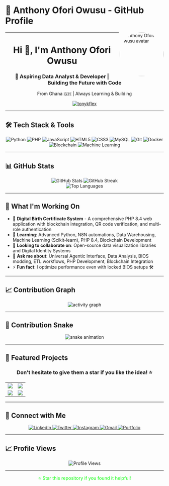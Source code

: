 # 🚀 Anthony Ofori Owusu - GitHub Profile

<img align="right" src="https://avatars.githubusercontent.com/tonycondone" width="140" style="border-radius:50%;" alt="Anthony Ofori Owusu avatar" />

---

<div align="center">
  <h1>Hi 👋, I'm Anthony Ofori Owusu</h1>
  <h3>🚀 Aspiring Data Analyst & Developer | Building the Future with Code</h3>
  <p>From Ghana 🇬🇭 | Always Learning & Building</p>
  
  <a href="https://twitter.com/tonykflex" target="blank">
    <img src="https://img.shields.io/twitter/follow/tonykflex?logo=twitter&style=for-the-badge" alt="tonykflex" />
  </a>
</div>

---

## 🛠️ Tech Stack & Tools

<div align="center">
  <img src="https://img.shields.io/badge/-Python-3776AB?style=for-the-badge&logo=Python&logoColor=white" alt="Python"/>
  <img src="https://img.shields.io/badge/-PHP-777BB4?style=for-the-badge&logo=PHP&logoColor=white" alt="PHP"/>
  <img src="https://img.shields.io/badge/-JavaScript-F7DF1E?style=for-the-badge&logo=javascript&logoColor=black" alt="JavaScript"/>
  <img src="https://img.shields.io/badge/-HTML5-E34F26?style=for-the-badge&logo=html5&logoColor=white" alt="HTML5"/>
  <img src="https://img.shields.io/badge/-CSS3-1572B6?style=for-the-badge&logo=css3&logoColor=white" alt="CSS3"/>
  <img src="https://img.shields.io/badge/-MySQL-4479A1?style=for-the-badge&logo=mysql&logoColor=white" alt="MySQL"/>
  <img src="https://img.shields.io/badge/-Git-F05032?style=for-the-badge&logo=git&logoColor=white" alt="Git"/>
  <img src="https://img.shields.io/badge/-Docker-2496ED?style=for-the-badge&logo=docker&logoColor=white" alt="Docker"/>
  <img src="https://img.shields.io/badge/-Blockchain-000000?style=for-the-badge&logo=blockchain&logoColor=white" alt="Blockchain"/>
  <img src="https://img.shields.io/badge/-Machine%20Learning-FF6B6B?style=for-the-badge&logo=python&logoColor=white" alt="Machine Learning"/>
</div>

---

## 📊 GitHub Stats

<div align="center">
  <img src="https://github-readme-stats.vercel.app/api?username=tonycondone&show_icons=true&theme=radical&hide_border=true&bg_color=0d1117&title_color=00ff00&text_color=ffffff&icon_color=00ff00" alt="GitHub Stats" />
  <img src="https://github-readme-streak-stats.herokuapp.com/?user=tonycondone&theme=radical&hide_border=true&background=0d1117&stroke=00ff00&ring=00ff00&fire=00ff00&currStreakNum=ffffff&currStreakLabel=00ff00&sideNums=ffffff&sideLabels=00ff00&dates=00ff00" alt="GitHub Streak" />
</div>

<div align="center">
  <img src="https://github-readme-stats.vercel.app/api/top-langs/?username=tonycondone&theme=radical&hide_border=true&bg_color=0d1117&title_color=00ff00&text_color=ffffff&layout=compact&langs_count=8" alt="Top Languages" />
</div>

---

## 🎯 What I'm Working On

- 🔭 **Digital Birth Certificate System** - A comprehensive PHP 8.4 web application with blockchain integration, QR code verification, and multi-role authentication
- 🌱 **Learning**: Advanced Python, N8N automations, Data Warehousing, Machine Learning (Scikit-learn), PHP 8.4, Blockchain Development
- 👯 **Looking to collaborate on**: Open-source data visualization libraries and Digital Identity Systems
- 💬 **Ask me about**: Universal Agentic Interface, Data Analysis, BIOS modding, ETL workflows, PHP Development, Blockchain Integration
- ⚡ **Fun fact**: I optimize performance even with locked BIOS setups 🛠️

---

## 📈 Contribution Graph

<div align="center">
  <img src="https://github-readme-activity-graph.vercel.app/graph?username=tonycondone&bg_color=0d1117&color=00ff00&line=00ff00&point=ffffff&area=true&hide_border=true" alt="activity graph" />
</div>

---

## 🐍 Contribution Snake

<div align="center">
  <img src="https://raw.githubusercontent.com/tonycondone/tonycondone/output/snake.svg" alt="snake animation" />
</div>

---

## 🚀 Featured Projects

<div align="center">
  <h3>Don't hesitate to give them a star if you like the idea! ⭐</h3>
</div>

<table align="center">
  <tr>
    <td>
      <a href="https://github.com/tonycondone/birth-certificate-system">
        <img src="https://github-readme-stats.vercel.app/api/pin/?username=tonycondone&repo=birth-certificate-system&theme=radical&hide_border=true" />
      </a>
    </td>
    <td>
      <a href="https://github.com/tonycondone/saas-platform">
        <img src="https://github-readme-stats.vercel.app/api/pin/?username=tonycondone&repo=saas-platform&theme=radical&hide_border=true" />
      </a>
    </td>
  </tr>
  <tr>
    <td>
      <a href="https://github.com/tonycondone/new-saas">
        <img src="https://github-readme-stats.vercel.app/api/pin/?username=tonycondone&repo=new-saas&theme=radical&hide_border=true" />
      </a>
    </td>
    <td>
      <a href="https://github.com/tonycondone/enterprise-appdata-cleaner">
        <img src="https://github-readme-stats.vercel.app/api/pin/?username=tonycondone&repo=enterprise-appdata-cleaner&theme=radical&hide_border=true" />
      </a>
    </td>
  </tr>
</table>

---

## 🌟 Connect with Me

<div align="center">
  <a href="https://www.linkedin.com/in/anthony-ofori-owusu">
    <img src="https://img.shields.io/badge/LinkedIn-0077B5?style=for-the-badge&logo=linkedin&logoColor=white" alt="LinkedIn"/>
  </a>
  <a href="https://twitter.com/tonykflex">
    <img src="https://img.shields.io/badge/Twitter-1DA1F2?style=for-the-badge&logo=twitter&logoColor=white" alt="Twitter"/>
  </a>
  <a href="https://www.instagram.com/tonykflex">
    <img src="https://img.shields.io/badge/Instagram-E4405F?style=for-the-badge&logo=instagram&logoColor=white" alt="Instagram"/>
  </a>
  <a href="mailto:touyboateng339@gmail.com">
    <img src="https://img.shields.io/badge/Gmail-D14836?style=for-the-badge&logo=gmail&logoColor=white" alt="Gmail"/>
  </a>
  <a href="https://tonycondone.github.io/portfolio">
    <img src="https://img.shields.io/badge/Portfolio-000000?style=for-the-badge&logo=About.me&logoColor=white" alt="Portfolio"/>
  </a>
</div>

---

## 📈 Profile Views

<div align="center">
  <img src="https://komarev.com/ghpvc/?username=tonycondone&style=flat-square&color=00ff00" alt="Profile Views" />
</div>

---

<div align="center">
  <p style="color: #00ff00; font-size: 0.9rem;">
    ⭐ Star this repository if you found it helpful!
  </p>
</div>